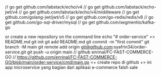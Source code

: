 // go get github.com/labstack/echo/v4
// go get github.com/labstack/echo-jwt/v4
// go get github.com/labstack/echo/v4/middleware
// go get github.com/golang-jwt/jwt/v5
// go get github.com/go-redis/redis/v8
// go get github.com/go-sql-driver/mysql
// go get github.com/segmentio/kafka-go

or create a new repository on the command line
echo "# order-service" >> README.md
git init
git add README.md
git commit -m "first commit"
git branch -M main
git remote add origin git@github.com:syafrin34/order-service.git
git push -u origin main
// github enrinal/FC-FAST-COMMERCE-GO
// https://github.com/enrinal/FC-FAST-COMMERCE-GO/blob/main/order-service/cmd/main.go
<+ create repo di github +>
ini app microservice yang bagian dari aplikasi e-commerce falsh sale
